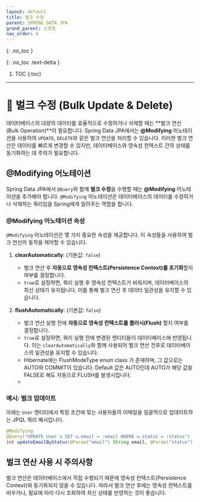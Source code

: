 ```yaml
---
layout: default
title: 벌크 수정
parent: SPRING DATA JPA
grand_parent: 스프링
nav_order: 4
---
```


{: .no_toc }
 
{: .no_toc .text-delta }

1. TOC
{:toc}

---

# 🔄 벌크 수정 (Bulk Update & Delete)

데이터베이스의 대량의 데이터를 효율적으로 수정하거나 삭제할 때는 **벌크 연산(Bulk Operation)**이 필요합니다. Spring Data JPA에서는 **@Modifying** 어노테이션을 사용하여 `UPDATE`, `DELETE`와 같은 벌크 연산을 처리할 수 있습니다. 이러한 벌크 연산은 데이터를 빠르게 변경할 수 있지만, 데이터베이스와 영속성 컨텍스트 간의 상태를 동기화하는 데 주의가 필요합니다.

## @Modifying 어노테이션

Spring Data JPA에서 `@Query`와 함께 **벌크 수정**을 수행할 때는 **@Modifying** 어노테이션을 추가해야 합니다. `@Modifying` 어노테이션은 데이터베이스의 데이터를 수정하거나 삭제하는 쿼리임을 Spring에게 알려주는 역할을 합니다.

### @Modifying 어노테이션 속성

`@Modifying` 어노테이션은 몇 가지 중요한 속성을 제공합니다. 이 속성들을 사용하여 벌크 연산의 동작을 제어할 수 있습니다.

1. **clearAutomatically**: (기본값: `false`)
    - 벌크 연산 후 **자동으로 영속성 컨텍스트(Persistence Context)를 초기화**할지 여부를 결정합니다.
    - `true`로 설정하면, 쿼리 실행 후 영속성 컨텍스트가 비워지며, 데이터베이스의 최신 상태가 유지됩니다. 이를 통해 벌크 연산 후 데이터 일관성을 유지할 수 있습니다.

2. **flushAutomatically**: (기본값: `false`)
    - 벌크 연산 실행 전에 **자동으로 영속성 컨텍스트를 플러시(Flush)** 할지 여부를 결정합니다.
    - `true`로 설정하면, 쿼리 실행 전에 변경된 엔티티들이 데이터베이스에 반영됩니다. 이는 `clearAutomatically`와 함께 사용되어 벌크 연산 전후로 데이터베이스의 일관성을 유지할 수 있습니다.
    - Hibernate에는 FlushModeType enum class 가 존재하며, 그 값으로는 AUTO와 COMMIT이 있습니다. Default 값은 AUTO인데 AUTO가 해당 값을 FALSE로 해도 자동으로 FLUSH를 발생시킵니다.
    - 
### 예시: 벌크 업데이트

아래는 `User` 엔티티에서 특정 조건에 맞는 사용자들의 이메일을 일괄적으로 업데이트하는 JPQL 쿼리 예시입니다.

```java
@Modifying
@Query("UPDATE User u SET u.email = :email WHERE u.status = :status")
int updateEmailByStatus(@Param("email") String email, @Param("status") String status);
```

## 벌크 연산 사용 시 주의사항

벌크 연산은 데이터베이스에서 직접 수행되기 때문에 영속성 컨텍스트(Persistence Context)와 동기화되지 않을 수 있습니다. 따라서 벌크 연산 후에는 영속성 컨텍스트를 비우거나, 필요에 따라 다시 조회하여 최신 상태를 반영하는 것이 좋습니다.
